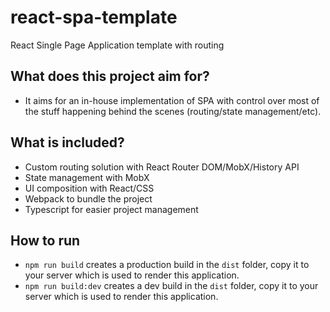 # react-spa-template
React Single Page Application template with routing

## What does this project aim for?
* It aims for an in-house implementation of SPA with control over most of the stuff happening behind the scenes (routing/state management/etc).

## What is included?
* Custom routing solution with React Router DOM/MobX/History API
* State management with MobX
* UI composition with React/CSS
* Webpack to bundle the project
* Typescript for easier project management

## How to run
* `npm run build` creates a production build in the `dist` folder, copy it to your server which is used to render this application.
* `npm run build:dev` creates a dev build in the `dist` folder, copy it to your server which is used to render this application.